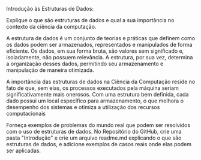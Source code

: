 Introdução às Estruturas de Dados:

Explique o que são estruturas de dados e qual a sua importância no contexto da ciência da computação.

A estrutura de dados é um conjunto de teorias e práticas que definem como os dados podem ser armazenados, representados e manipulados de forma eficiente. Os dados, em sua forma bruta, são valores sem significado e, isoladamente, não possuem relevância. A estrutura, por sua vez, determina a organização desses dados, permitindo seu armazenamento e manipulação de maneira otimizada.

A importância das estruturas de dados na Ciência da Computação reside no fato de que, sem elas, os processos executados pela máquina seriam significativamente mais onerosos. Com uma estrutura bem definida, cada dado possui um local específico para armazenamento, o que melhora o desempenho dos sistemas e otimiza a utilização dos recursos computacionais 


Forneça exemplos de problemas do mundo real que podem ser resolvidos com o uso de estruturas de dados.
No Repositório do GitHub, crie uma pasta "Introdução" e crie um arquivo readme.md explicando o que são estruturas de dados, e adicione exemplos de casos reais onde elas podem ser aplicadas.
